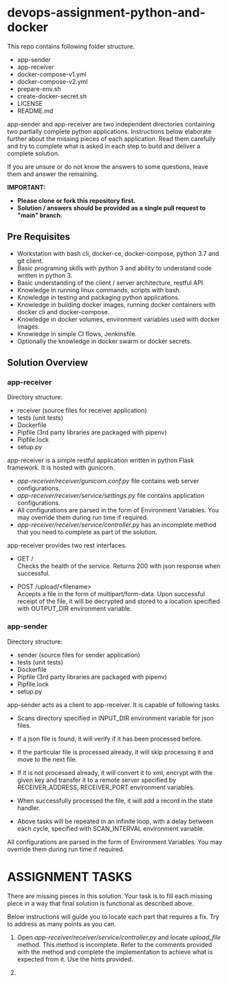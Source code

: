 # devops-assignment-python-and-docker

This repo contains following folder structure.
- app-sender
- app-receiver
- docker-compose-v1.yml
- docker-compose-v2.yml
- prepare-env.sh
- create-docker-secret.sh
- LICENSE
- README.md

app-sender and app-receiver are two independent directories containing two partially complete python applications. 
Instructions below elaborate further about the missing pieces of each application.
Read them carefully and try to complete what is asked in each step to build and deliver a complete solution.

If you are unsure or do not know the answers to some questions, leave them and answer the remaining.

**IMPORTANT:**  
- **Please clone or fork this repository first.**  
- **Solution / answers should be provided as a single pull request to "main" branch.**

## Pre Requisites

- Workstation with bash cli, docker-ce, docker-compose, python 3.7 and git client.
- Basic programing skills with python 3 and ability to understand code written in python 3.
- Basic understanding of the client / server architecture, restful API.
- Knowledge in running linux commands, scripts with bash.
- Knowledge in testing and packaging python applications.
- Knowledge in building docker images, running docker containers with docker cli and docker-compose.
- Knowledge in docker volumes, environment variables used with docker images.
- Knowledge in simple CI flows, Jenkinsfile.
- Optionally the knowledge in docker swarm or docker secrets.

## Solution Overview

### app-receiver
Directory structure:
- receiver (source files for receiver application)
- tests (unit tests)
- Dockerfile
- Pipfile (3rd party libraries are packaged with pipenv)
- Pipfile.lock
- setup.py

app-receiver is a simple restful application written in python Flask framework. It is hosted with gunicorn.
- _app-receiver/receiver/gunicorn.conf.py_ file contains web server configurations.
- _app-receiver/receiver/service/settings.py_ file contains application configurations.
- All configurations are parsed in the form of Environment Variables. You may override them during run time if required.
- _app-receiver/receiver/service/controller.py_ has an incomplete method that you need to complete as part of the solution.

app-receiver provides two rest interfaces.
- GET /  
  Checks the health of the service. Returns 200 with json response when successful.
  
- POST /upload/\<filename>  
  Accepts a file in the form of multipart/form-data. Upon successful receipt of the
  file, it will be decrypted and stored to a location specified with OUTPUT_DIR environment variable.


### app-sender
Directory structure:
- sender (source files for sender application)
- tests (unit tests)
- Dockerfile
- Pipfile (3rd party libraries are packaged with pipenv)
- Pipfile.lock
- setup.py

app-sender acts as a client to app-receiver. It is capable of following tasks.
- Scans directory specified in INPUT_DIR environment variable for json files.
- If a json file is found, it will verify if it has been processed before.
- If the particular file is processed already, it will skip processing it and move to the next file.
- If it is not processed already, it will convert it to xml, encrypt with the given key and transfer it
  to a remote server specified by RECEIVER_ADDRESS, RECEIVER_PORT environment variables.
  
- When successfully processed the file, it will add a record in the state handler.
- Above tasks will be repeated in an infinite loop, with a delay between each cycle, specified with SCAN_INTERVAL environment variable.

All configurations are parsed in the form of Environment Variables. You may override them during run time if required.

# ASSIGNMENT TASKS

There are missing pieces in this solution.
Your task is to fill each missing piece in a way that final solution is
functional as described above.

Below instructions will guide you to locate each part that requires a fix.
Try to address as many points as you can.

1. Open _app-receiver/receiver/service/controller.py_ and locate _upload_file_ method.
   This method is incomplete. Refer to the comments provided with the method and complete 
   the implementation to achieve what is expected from it. Use the hints provided.
   
2. 
   